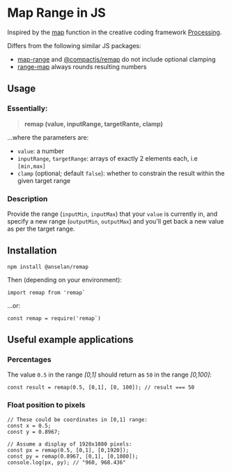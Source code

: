 # Map Range in JS

Inspired by the [map](https://processing.org/reference/map_.html) function in the creative coding framework [Processing](https://processing.org/).

Differs from the following similar JS packages:
*  [map-range](https://www.npmjs.com/package/map-range) and [@compactjs/remap](https://www.npmjs.com/package/@compactjs/remap) do not include optional clamping
* [range-map](https://www.npmjs.com/package/range-map) always rounds resulting numbers

## Usage
### Essentially:
> **remap (value, inputRange, targetRante, clamp)**

...where the parameters are:

* `value`: a number
* `inputRange`, `targetRange`: arrays of exactly 2 elements each, i.e `[min,max]`
* `clamp` (optional; default `false`): whether to constrain the result within the given target range

### Description
Provide the range (`inputMin`, `inputMax`) that your `value` is currently in, and specify a new range (`outputMin`, `outputMax`) and you'll get back a new value as per the target range.

## Installation
```
npm install @anselan/remap
```

Then (depending on your environment):
```
import remap from 'remap`
```
...or:
```
const remap = require('remap`)
```

## Useful example applications
### Percentages
The value `0.5` in the range *[0,1]* should return as `50` in the range *[0,100]*:
```
const result = remap(0.5, [0,1], [0, 100]); // result === 50
```
### Float position to pixels
```
// These could be coordinates in [0,1] range:
const x = 0.5;
const y = 0.8967;

// Assume a display of 1920x1080 pixels:
const px = remap(0.5, [0,1], [0,1920]);
const py = remap(0.8967, [0,1], [0,1080]);
console.log(px, py); // "960, 968.436"
```

